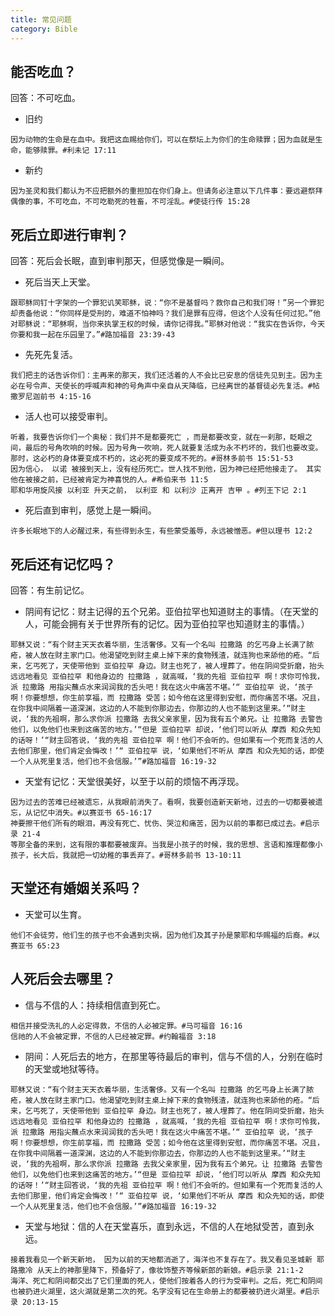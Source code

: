 ```yaml
---
title: 常见问题
category: Bible
---
```


## 能否吃血？

回答：不可吃血。

- 旧约

```example
因为动物的生命是在血中。我把这血赐给你们，可以在祭坛上为你们的生命赎罪；因为血就是生命，能够赎罪。#利未记 17:11
```

- 新约

```example
因为圣灵和我们都认为不应把额外的重担加在你们身上。但请务必注意以下几件事：要远避祭拜偶像的事，不可吃血，不可吃勒死的牲畜，不可淫乱。#使徒行传 15:28
```

## 死后立即进行审判？

回答：死后会长眠，直到审判那天，但感觉像是一瞬间。

- 死后当天上天堂。

```example
跟耶稣同钉十字架的一个罪犯讥笑耶稣，说：“你不是基督吗？救你自己和我们呀！”另一个罪犯却责备他说：“你同样是受刑的，难道不怕神吗？我们是罪有应得，但这个人没有任何过犯。”他对耶稣说：“耶稣啊，当你来执掌王权的时候，请你记得我。”耶稣对他说：“我实在告诉你，今天你要和我一起在乐园里了。”#路加福音 23:39-43
```

- 先死先复活。

```example
我们把主的话告诉你们：主再来的那天，我们还活着的人不会比已安息的信徒先见到主。因为主必在号令声、天使长的呼喊声和神的号角声中亲自从天降临，已经离世的基督徒必先复活。#帖撒罗尼迦前书 4:15-16
```

- 活人也可以接受审判。

```example
听着，我要告诉你们一个奥秘：我们并不是都要死亡 ，而是都要改变，就在一刹那，眨眼之间，最后的号角吹响的时候。因为号角一吹响，死人就要复活成为永不朽坏的，我们也要改变。那时，这必朽的身体要变成不朽的，这必死的要变成不死的。#哥林多前书 15:51-53
因为信心， 以诺 被接到天上，没有经历死亡。世人找不到他，因为神已经把他接走了。 其实他在被接之前，已经被肯定为神喜悦的人。#希伯来书 11:5
耶和华用旋风接 以利亚 升天之前， 以利亚 和 以利沙 正离开 吉甲 。#列王下记 2:1
```

- 死后直到审判，感觉上是一瞬间。

```example
许多长眠地下的人必醒过来，有些得到永生，有些蒙受羞辱，永远被憎恶。#但以理书 12:2
```

## 死后还有记忆吗？

回答：有生前记忆。

- 阴间有记忆：财主记得的五个兄弟。亚伯拉罕也知道财主的事情。（在天堂的人，可能会拥有关于世界所有的记忆。因为亚伯拉罕也知道财主的事情。）

```example
耶稣又说：“有个财主天天衣着华丽，生活奢侈。又有一个名叫 拉撒路 的乞丐身上长满了脓疮，被人放在财主家门口。他渴望吃到财主桌上掉下来的食物残渣，就连狗也来舔他的疮。“后来，乞丐死了，天使带他到 亚伯拉罕 身边。财主也死了，被人埋葬了。他在阴间受折磨，抬头远远地看见 亚伯拉罕 和他身边的 拉撒路 ，就高喊，‘我的先祖 亚伯拉罕 啊！求你可怜我，派 拉撒路 用指尖蘸点水来润润我的舌头吧！我在这火中痛苦不堪。’“ 亚伯拉罕 说，‘孩子啊！你要想想，你生前享福，而 拉撒路 受苦；如今他在这里得到安慰，而你痛苦不堪。况且，在你我中间隔着一道深渊，这边的人不能到你那边去，你那边的人也不能到这里来。’“财主说，‘我的先祖啊，那么求你派 拉撒路 去我父亲家里，因为我有五个弟兄。让 拉撒路 去警告他们，以免他们也来到这痛苦的地方。’“但是 亚伯拉罕 却说，‘他们可以听从 摩西 和众先知的话呀！’“财主回答说，‘我的先祖 亚伯拉罕 啊！他们不会听的。但如果有一个死而复活的人去他们那里，他们肯定会悔改！’“ 亚伯拉罕 说，‘如果他们不听从 摩西 和众先知的话，即使一个人从死里复活，他们也不会信服。’”#路加福音 16:19-32
```

- 天堂有记忆：天堂很美好，以至于以前的烦恼不再浮现。

```example
因为过去的苦难已经被遗忘，从我眼前消失了。看啊，我要创造新天新地，过去的一切都要被遗忘，从记忆中消失。#以赛亚书 65-16:17
神要擦干他们所有的眼泪，再没有死亡、忧伤、哭泣和痛苦，因为以前的事都已成过去。#启示录 21-4
等那全备的来到，这有限的事都要被废弃。当我是小孩子的时候，我的思想、言语和推理都像小孩子，长大后，我就把一切幼稚的事丢弃了。#哥林多前书 13-10:11
```

## 天堂还有婚姻关系吗？

- 天堂可以生育。

```example
他们不会徒劳，他们生的孩子也不会遇到灾祸，因为他们及其子孙是蒙耶和华赐福的后裔。#以赛亚书 65:23
```

## 人死后会去哪里？

- 信与不信的人：持续相信直到死亡。

```example
相信并接受洗礼的人必定得救，不信的人必被定罪。#马可福音 16:16
信祂的人不会被定罪，不信的人已经被定罪。#约翰福音 3:18
```

- 阴间：人死后去的地方，在那里等待最后的审判，信与不信的人，分别在临时的天堂或地狱等待。

```example
耶稣又说：“有个财主天天衣着华丽，生活奢侈。又有一个名叫 拉撒路 的乞丐身上长满了脓疮，被人放在财主家门口。他渴望吃到财主桌上掉下来的食物残渣，就连狗也来舔他的疮。“后来，乞丐死了，天使带他到 亚伯拉罕 身边。财主也死了，被人埋葬了。他在阴间受折磨，抬头远远地看见 亚伯拉罕 和他身边的 拉撒路 ，就高喊，‘我的先祖 亚伯拉罕 啊！求你可怜我，派 拉撒路 用指尖蘸点水来润润我的舌头吧！我在这火中痛苦不堪。’“ 亚伯拉罕 说，‘孩子啊！你要想想，你生前享福，而 拉撒路 受苦；如今他在这里得到安慰，而你痛苦不堪。况且，在你我中间隔着一道深渊，这边的人不能到你那边去，你那边的人也不能到这里来。’“财主说，‘我的先祖啊，那么求你派 拉撒路 去我父亲家里，因为我有五个弟兄。让 拉撒路 去警告他们，以免他们也来到这痛苦的地方。’“但是 亚伯拉罕 却说，‘他们可以听从 摩西 和众先知的话呀！’“财主回答说，‘我的先祖 亚伯拉罕 啊！他们不会听的。但如果有一个死而复活的人去他们那里，他们肯定会悔改！’“ 亚伯拉罕 说，‘如果他们不听从 摩西 和众先知的话，即使一个人从死里复活，他们也不会信服。’”#路加福音 16:19-32
```

- 天堂与地狱：信的人在天堂喜乐，直到永远，不信的人在地狱受苦，直到永远。

```example
接着我看见一个新天新地， 因为以前的天地都消逝了，海洋也不复存在了。我又看见圣城新 耶路撒冷 从天上的神那里降下，预备好了，像妆饰整齐等候新郎的新娘。#启示录 21:1-2
海洋、死亡和阴间都交出了它们里面的死人，使他们按着各人的行为受审判。之后，死亡和阴间也被扔进火湖里，这火湖就是第二次的死。名字没有记在生命册上的都要被扔进火湖里。#启示录 20:13-15
```
